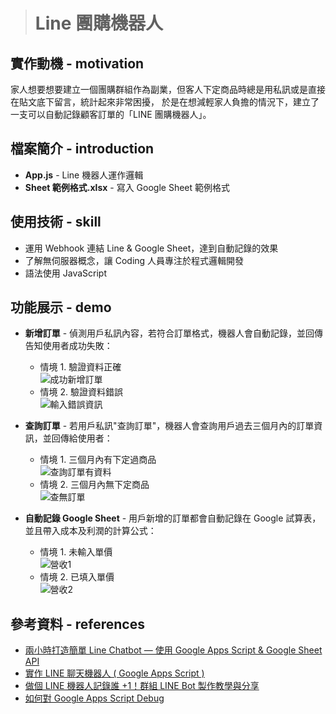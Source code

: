 > # Line 團購機器人

## 實作動機 - motivation
家人想要想要建立一個團購群組作為副業，但客人下定商品時總是用私訊或是直接在貼文底下留言，統計起來非常困擾，
於是在想減輕家人負擔的情況下，建立了一支可以自動記錄顧客訂單的「LINE 團購機器人」。

## 檔案簡介 - introduction
* **App.js** - Line 機器人運作邏輯
* **Sheet 範例格式.xlsx** - 寫入 Google Sheet 範例格式

## 使用技術 - skill
* 運用 Webhook 連結 Line & Google Sheet，達到自動記錄的效果
* 了解無伺服器概念，讓 Coding 人員專注於程式邏輯開發
* 語法使用 JavaScript 

## 功能展示 - demo
* **新增訂單** - 偵測用戶私訊內容，若符合訂單格式，機器人會自動記錄，並回傳告知使用者成功失敗： 
  * 情境 1. 驗證資料正確 <br/>
![成功新增訂單](https://user-images.githubusercontent.com/47651623/179910952-435d3506-2f96-4d51-9037-1e4c74b0e556.jpg)
  * 情境 2. 驗證資料錯誤 <br/>
![輸入錯誤資訊](https://user-images.githubusercontent.com/47651623/179911909-fc06d421-14f8-4e30-b293-a9a8ed183f6b.jpg)

* **查詢訂單** - 若用戶私訊"查詢訂單"，機器人會查詢用戶過去三個月內的訂單資訊，並回傳給使用者： 
  * 情境 1. 三個月內有下定過商品 <br/>
  ![查詢訂單有資料](https://user-images.githubusercontent.com/47651623/179919999-43a55db9-99e2-4a73-8590-c7da4c88fa69.jpg)
  * 情境 2. 三個月內無下定商品 <br/>
  ![查無訂單](https://user-images.githubusercontent.com/47651623/179920436-58568d82-8182-47cb-ac8f-ca5b9b138f4a.jpg)
  
* **自動記錄 Google Sheet** - 用戶新增的訂單都會自動記錄在 Google 試算表，並且帶入成本及利潤的計算公式： 
  * 情境 1. 未輸入單價 <br/>
  ![營收1](https://user-images.githubusercontent.com/47651623/179921773-322ffc6c-5818-4ffa-b1eb-97a6938acad8.jpg)
  * 情境 2. 已填入單價 <br/>
  ![營收2](https://user-images.githubusercontent.com/47651623/179921793-9cf4ca71-542a-4a46-b411-166593238274.jpg)

## 參考資料 - references
* [兩小時打造簡單 Line Chatbot — 使用 Google Apps Script & Google Sheet API](https://medium.com/%E6%8A%80%E8%A1%93%E7%AD%86%E8%A8%98/%E5%85%A9%E5%B0%8F%E6%99%82%E6%89%93%E9%80%A0%E7%B0%A1%E5%96%AE-line-chatbot-%E4%BD%BF%E7%94%A8-google-apps-script-google-sheet-api-8fff7372ff3d "link")
* [實作 LINE 聊天機器人 ( Google Apps Script )](https://www.oxxostudio.tw/articles/201804/line-bot-apps-script.html "link")
* [做個 LINE 機器人記錄誰 +1！群組 LINE Bot 製作教學與分享](https://jcshawn.com/addone-linebot/ "link")
* [如何對 Google Apps Script Debug](https://www.youtube.com/watch?v=e0mZ5dnhHpc&list=PLLrJ9DEA0QKObErDyqvm-Qy8jNZ93vcRU&index=7&ab_channel=Boris%E7%9A%84%E5%88%86%E4%BA%AB%E5%B0%8F%E7%AB%99 "link")


